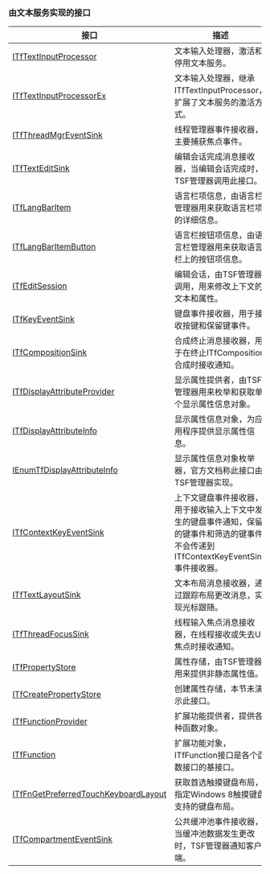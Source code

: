 ### 由文本服务实现的接口

接口|描述
-|-
[ITfTextInputProcessor](TextService/ITfTextInputProcessor.md)|文本输入处理器，激活和停用文本服务。
[ITfTextInputProcessorEx](TextService/ITfTextInputProcessorEx.md)|文本输入处理器，继承ITfTextInputProcessor，扩展了文本服务的激活方式。
[ITfThreadMgrEventSink](TextService/ITfThreadMgrEventSink.md)|线程管理器事件接收器，主要捕获焦点事件。
[ITfTextEditSink](TextService/ITfTextEditSink.md)|编辑会话完成消息接收器，当编辑会话完成时，TSF管理器调用此接口。
[ITfLangBarItem](TextService/ITfLangBarItem.md)|语言栏项信息，由语言栏管理器用来获取语言栏项的详细信息。
[ITfLangBarItemButton](TextService/ITfLangBarItemButton.md)|语言栏按钮项信息，由语言栏管理器用来获取语言栏上的按钮项信息。
[ITfEditSession](TextService/ITfEditSession.md)|编辑会话，由TSF管理器调用，用来修改上下文的文本和属性。
[ITfKeyEventSink](TextService/ITfKeyEventSink.md)|键盘事件接收器，用于接收按键和保留键事件。
[ITfCompositionSink](TextService/ITfCompositionSink.md)|合成终止消息接收器，用于在终止ITfComposition合成时接收通知。
[ITfDisplayAttributeProvider](TextService/ITfDisplayAttributeProvider.md)|显示属性提供者，由TSF管理器用来枚举和获取单个显示属性信息对象。
[ITfDisplayAttributeInfo](TextService/ITfDisplayAttributeInfo.md)|显示属性信息对象，为应用程序提供显示属性信息。
[IEnumTfDisplayAttributeInfo](TextService/IEnumTfDisplayAttributeInfo.md)|显示属性信息对象枚举器，官方文档称此接口由TSF管理器实现。
[ITfContextKeyEventSink](TextService/ITfContextKeyEventSink.md)|上下文键盘事件接收器，用于接收输入上下文中发生的键盘事件通知，保留的键事件和筛选的键事件不会传递到ITfContextKeyEventSink事件接收器。
[ITfTextLayoutSink](TextService/ITfTextLayoutSink.md)|文本布局消息接收器，通过跟踪布局更改消息，实现光标跟随。
[ITfThreadFocusSink](TextService/ITfThreadFocusSink.md)|线程输入焦点消息接收器，在线程接收或失去UI焦点时接收通知。
[ITfPropertyStore](TextService/ITfPropertyStore.md)|属性存储，由TSF管理器用来提供非静态属性值。
[ITfCreatePropertyStore](TextService/ITfCreatePropertyStore.md)|创建属性存储，本节未演示此接口。
[ITfFunctionProvider](TextService/ITfFunctionProvider.md)|扩展功能提供者，提供各种函数对象。
[ITfFunction](TextService/ITfFunction.md)|扩展功能对象，ITfFunction接口是各个函数接口的基接口。
[ITfFnGetPreferredTouchKeyboardLayout](TextService/ITfFnGetPreferredTouchKeyboardLayout.md)|获取首选触摸键盘布局，指定Windows 8触摸键盘支持的键盘布局。
[ITfCompartmentEventSink](TextService/ITfCompartmentEventSink.md)|公共缓冲池事件接收器，当缓冲池数据发生更改时，TSF管理器通知客户端。